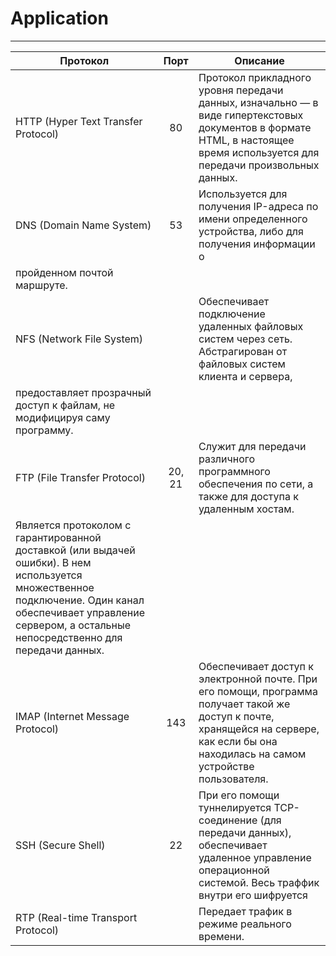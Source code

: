 # Application
____
| Протокол | Порт | Описание |
|----------------|:---------:|----------------|
| HTTP (Hyper Text Transfer Protocol)   |	  	 80 |	Протокол прикладного уровня передачи данных, изначально — в виде гипертекстовых документов в формате HTML, в настоящее время используется для передачи произвольных данных. | 
| DNS (Domain Name System)	            |	53 |	Используется для получения IP-адреса по имени определенного устройства, либо для получения информации о 
пройденном почтой маршруте. |
| NFS (Network File System)		        |     	| Обеспечивает подключение удаленных файловых систем через сеть. Абстрагирован от файловых систем клиента и сервера,
предоставляет прозрачный доступ к файлам, не модифицируя саму программу. |
| FTP (File Transfer Protocol)	    	|	20, 21 | 	Служит для передачи различного программного обеспечения по сети, а также для доступа к удаленным хостам. 
Является протоколом с гарантированной доставкой (или выдачей ошибки). В нем используется множественное подключение. Один канал обеспечивает управление сервером, а остальные непосредственно для передачи данных. |
| IMAP (Internet Message Protocol)	   	|	143 | Обеспечивает доступ к электронной почте. При его помощи, программа получает такой же доступ к почте, хранящейся на сервере, как если бы она находилась на самом устройстве пользователя. |
| SSH (Secure Shell)	                   	|	22	| При его помощи туннелируется TCP-соединение (для передачи данных), обеспечивает удаленное управление операционной системой. Весь траффик внутри его шифруется |
| RTP (Real-time Transport Protocol)		|    	| Передает трафик в режиме реального времени. |